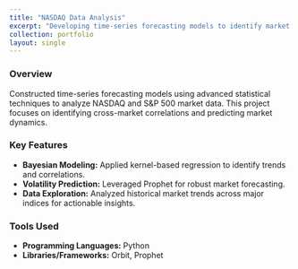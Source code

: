 ```yaml
---
title: "NASDAQ Data Analysis"
excerpt: "Developing time-series forecasting models to identify market trends and correlations for actionable financial insights."
collection: portfolio
layout: single
---
```


### Overview
Constructed time-series forecasting models using advanced statistical techniques to analyze NASDAQ and S&P 500 market data. This project focuses on identifying cross-market correlations and predicting market dynamics.

### Key Features
- **Bayesian Modeling:** Applied kernel-based regression to identify trends and correlations.  
- **Volatility Prediction:** Leveraged Prophet for robust market forecasting.  
- **Data Exploration:** Analyzed historical market trends across major indices for actionable insights.  

### Tools Used
- **Programming Languages:** Python  
- **Libraries/Frameworks:** Orbit, Prophet
